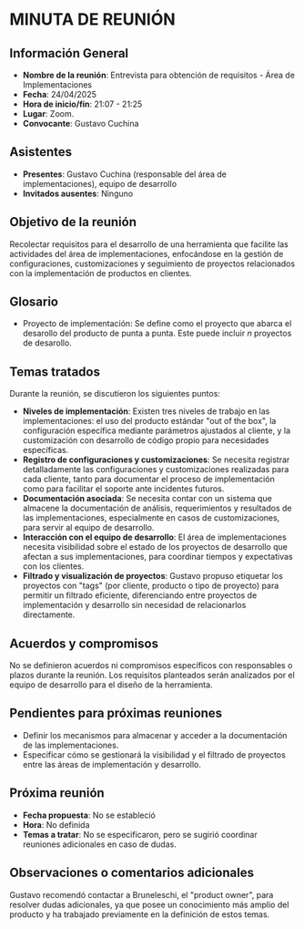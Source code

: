# MINUTA DE REUNIÓN

## Información General

- **Nombre de la reunión**: Entrevista para obtención de requisitos - Área de Implementaciones
- **Fecha**: 24/04/2025
- **Hora de inicio/fin**: 21:07 - 21:25
- **Lugar**: Zoom.
- **Convocante**: Gustavo Cuchina

## Asistentes

- **Presentes**: Gustavo Cuchina (responsable del área de implementaciones), equipo de desarrollo
- **Invitados ausentes**: Ninguno

## Objetivo de la reunión
Recolectar requisitos para el desarrollo de una herramienta que facilite las actividades del área de implementaciones, enfocándose en la gestión de configuraciones, customizaciones y seguimiento de proyectos relacionados con la implementación de productos en clientes.

## Glosario
- Proyecto de implementación: Se define como el proyecto que abarca el desarollo del producto de punta a punta. Este puede incluir $n$ proyectos de desarollo.

## Temas tratados
Durante la reunión, se discutieron los siguientes puntos:

- **Niveles de implementación**: Existen tres niveles de trabajo en las implementaciones: el uso del producto estándar "out of the box", la configuración específica mediante parámetros ajustados al cliente, y la customización con desarrollo de código propio para necesidades específicas.
- **Registro de configuraciones y customizaciones**: Se necesita registrar detalladamente las configuraciones y customizaciones realizadas para cada cliente, tanto para documentar el proceso de implementación como para facilitar el soporte ante incidentes futuros.
- **Documentación asociada**: Se necesita contar con un sistema que almacene la documentación de análisis, requerimientos y resultados de las implementaciones, especialmente en casos de customizaciones, para servir al equipo de desarrollo.
- **Interacción con el equipo de desarrollo**: El área de implementaciones necesita visibilidad sobre el estado de los proyectos de desarrollo que afectan a sus implementaciones, para coordinar tiempos y expectativas con los clientes.
- **Filtrado y visualización de proyectos**: Gustavo propuso etiquetar los proyectos con "tags" (por cliente, producto o tipo de proyecto) para permitir un filtrado eficiente, diferenciando entre proyectos de implementación y desarrollo sin necesidad de relacionarlos directamente.

## Acuerdos y compromisos
No se definieron acuerdos ni compromisos específicos con responsables o plazos durante la reunión. Los requisitos planteados serán analizados por el equipo de desarrollo para el diseño de la herramienta.

## Pendientes para próximas reuniones

- Definir los mecanismos para almacenar y acceder a la documentación de las implementaciones.
- Especificar cómo se gestionará la visibilidad y el filtrado de proyectos entre las áreas de implementación y desarrollo.

## Próxima reunión

- **Fecha propuesta**: No se estableció
- **Hora**: No definida
- **Temas a tratar**: No se especificaron, pero se sugirió coordinar reuniones adicionales en caso de dudas.

## Observaciones o comentarios adicionales
Gustavo recomendó contactar a Bruneleschi, el "product owner", para resolver dudas adicionales, ya que posee un conocimiento más amplio del producto y ha trabajado previamente en la definición de estos temas.
